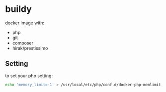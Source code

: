 # buildy
docker image with:
- php
- git
- composer
- hirak/prestissimo


## Setting
to set your php setting:
````bash
echo 'memory_limit=-1' > /usr/local/etc/php/conf.d/docker-php-memlimit.ini;
````
